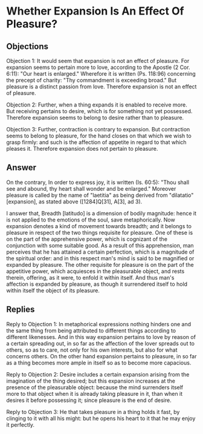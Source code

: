 # Whether Expansion Is An Effect Of Pleasure?

## Objections

Objection 1: It would seem that expansion is not an effect of pleasure. For expansion seems to pertain more to love, according to the Apostle (2 Cor. 6:11): "Our heart is enlarged." Wherefore it is written (Ps. 118:96) concerning the precept of charity: "Thy commandment is exceeding broad." But pleasure is a distinct passion from love. Therefore expansion is not an effect of pleasure.

Objection 2: Further, when a thing expands it is enabled to receive more. But receiving pertains to desire, which is for something not yet possessed. Therefore expansion seems to belong to desire rather than to pleasure.

Objection 3: Further, contraction is contrary to expansion. But contraction seems to belong to pleasure, for the hand closes on that which we wish to grasp firmly: and such is the affection of appetite in regard to that which pleases it. Therefore expansion does not pertain to pleasure.

## Answer

On the contrary, In order to express joy, it is written (Is. 60:5): "Thou shall see and abound, thy heart shall wonder and be enlarged." Moreover pleasure is called by the name of "laetitia" as being derived from "dilatatio" [expansion], as stated above ([1284]Q[31], A[3], ad 3).

I answer that, Breadth [latitudo] is a dimension of bodily magnitude: hence it is not applied to the emotions of the soul, save metaphorically. Now expansion denotes a kind of movement towards breadth; and it belongs to pleasure in respect of the two things requisite for pleasure. One of these is on the part of the apprehensive power, which is cognizant of the conjunction with some suitable good. As a result of this apprehension, man perceives that he has attained a certain perfection, which is a magnitude of the spiritual order: and in this respect man's mind is said to be magnified or expanded by pleasure. The other requisite for pleasure is on the part of the appetitive power, which acquiesces in the pleasurable object, and rests therein, offering, as it were, to enfold it within itself. And thus man's affection is expanded by pleasure, as though it surrendered itself to hold within itself the object of its pleasure.

## Replies

Reply to Objection 1: In metaphorical expressions nothing hinders one and the same thing from being attributed to different things according to different likenesses. And in this way expansion pertains to love by reason of a certain spreading out, in so far as the affection of the lover spreads out to others, so as to care, not only for his own interests, but also for what concerns others. On the other hand expansion pertains to pleasure, in so far as a thing becomes more ample in itself so as to become more capacious.

Reply to Objection 2: Desire includes a certain expansion arising from the imagination of the thing desired; but this expansion increases at the presence of the pleasurable object: because the mind surrenders itself more to that object when it is already taking pleasure in it, than when it desires it before possessing it; since pleasure is the end of desire.

Reply to Objection 3: He that takes pleasure in a thing holds it fast, by clinging to it with all his might: but he opens his heart to it that he may enjoy it perfectly.
